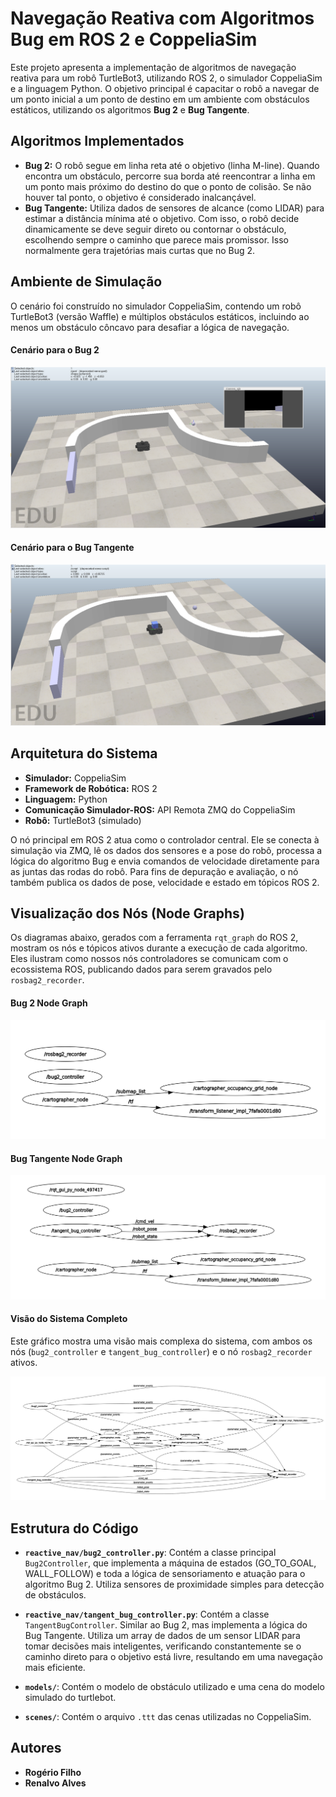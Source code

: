 # Navegação Reativa com Algoritmos Bug em ROS 2 e CoppeliaSim

Este projeto apresenta a implementação de algoritmos de navegação reativa para um robô TurtleBot3, utilizando ROS 2, o simulador CoppeliaSim e a linguagem Python. O objetivo principal é capacitar o robô a navegar de um ponto inicial a um ponto de destino em um ambiente com obstáculos estáticos, utilizando os algoritmos **Bug 2** e **Bug Tangente**.

## Algoritmos Implementados

- **Bug 2:** O robô segue em linha reta até o objetivo (linha M-line). Quando encontra um obstáculo, percorre sua borda até reencontrar a linha em um ponto mais próximo do destino do que o ponto de colisão. Se não houver tal ponto, o objetivo é considerado inalcançável.
- **Bug Tangente:** Utiliza dados de sensores de alcance (como LIDAR) para estimar a distância mínima até o objetivo. Com isso, o robô decide dinamicamente se deve seguir direto ou contornar o obstáculo, escolhendo sempre o caminho que parece mais promissor. Isso normalmente gera trajetórias mais curtas que no Bug 2.

## Ambiente de Simulação

O cenário foi construído no simulador CoppeliaSim, contendo um robô TurtleBot3 (versão Waffle) e múltiplos obstáculos estáticos, incluindo ao menos um obstáculo côncavo para desafiar a lógica de navegação.

#### Cenário para o Bug 2
![Cenário de Teste do Bug 2](./images/cenario_bug2.png)

#### Cenário para o Bug Tangente
![Cenário de Teste do Bug Tangente](./images/cenario_tangente.png)


## Arquitetura do Sistema

- **Simulador:** CoppeliaSim
- **Framework de Robótica:** ROS 2
- **Linguagem:** Python
- **Comunicação Simulador-ROS:** API Remota ZMQ do CoppeliaSim
- **Robô:** TurtleBot3 (simulado)

O nó principal em ROS 2 atua como o controlador central. Ele se conecta à simulação via ZMQ, lê os dados dos sensores e a pose do robô, processa a lógica do algoritmo Bug e envia comandos de velocidade diretamente para as juntas das rodas do robô. Para fins de depuração e avaliação, o nó também publica os dados de pose, velocidade e estado em tópicos ROS 2.

## Visualização dos Nós (Node Graphs)

Os diagramas abaixo, gerados com a ferramenta `rqt_graph` do ROS 2, mostram os nós e tópicos ativos durante a execução de cada algoritmo. Eles ilustram como nossos nós controladores se comunicam com o ecossistema ROS, publicando dados para serem gravados pelo `rosbag2_recorder`.

#### Bug 2 Node Graph
![Node Graph do Bug 2](./images/rqt_graph1.png)

#### Bug Tangente Node Graph
![Node Graph do Bug Tangente](./images/rqt_graph3.png)

#### Visão do Sistema Completo
Este gráfico mostra uma visão mais complexa do sistema, com ambos os nós (`bug2_controller` e `tangent_bug_controller`) e o nó `rosbag2_recorder` ativos.

![Node Graph Completo](./images/rqt_graph2.png)


## Estrutura do Código

- **`reactive_nav/bug2_controller.py`**: Contém a classe principal `Bug2Controller`, que implementa a máquina de estados (GO_TO_GOAL, WALL_FOLLOW) e toda a lógica de sensoriamento e atuação para o algoritmo Bug 2. Utiliza sensores de proximidade simples para detecção de obstáculos.

- **`reactive_nav/tangent_bug_controller.py`**: Contém a classe `TangentBugController`. Similar ao Bug 2, mas implementa a lógica do Bug Tangente. Utiliza um array de dados de um sensor LIDAR para tomar decisões mais inteligentes, verificando constantemente se o caminho direto para o objetivo está livre, resultando em uma navegação mais eficiente.

- **`models/`**: Contém o modelo de obstáculo utilizado e uma cena do modelo simulado do turtlebot.

- **`scenes/`**: Contém o arquivo `.ttt` das cenas utilizadas no CoppeliaSim.

## Autores

- **Rogério Filho**
- **Renalvo Alves**